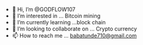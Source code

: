 - 👋 Hi, I’m @GODFLOW107
- 👀 I’m interested in ... Bitcoin mining
- 🌱 I’m currently learning ...block chain
- 💞️ I’m looking to collaborate on ... Crypto currency
- 📫 How to reach me ... babatunde710@gmail.com

<!---
GODFLOW107/GODFLOW107 is a ✨ special ✨ repository because its `README.md` (this file) appears on your GitHub profile.
You can click the Preview link to take a look at your changes.
--->
